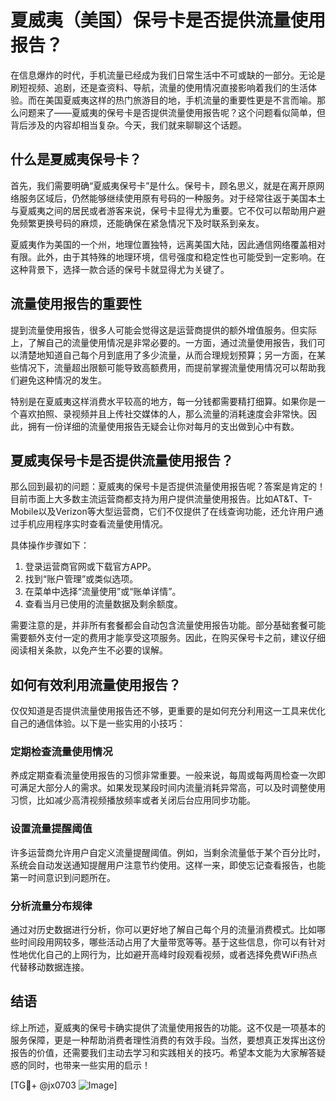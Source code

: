 # 夏威夷（美国）保号卡是否提供流量使用报告？

在信息爆炸的时代，手机流量已经成为我们日常生活中不可或缺的一部分。无论是刷短视频、追剧，还是查资料、导航，流量的使用情况直接影响着我们的生活体验。而在美国夏威夷这样的热门旅游目的地，手机流量的重要性更是不言而喻。那么问题来了——夏威夷的保号卡是否提供流量使用报告呢？这个问题看似简单，但背后涉及的内容却相当复杂。今天，我们就来聊聊这个话题。

## 什么是夏威夷保号卡？

首先，我们需要明确“夏威夷保号卡”是什么。保号卡，顾名思义，就是在离开原网络服务区域后，仍然能够继续使用原有号码的一种服务。对于经常往返于美国本土与夏威夷之间的居民或者游客来说，保号卡显得尤为重要。它不仅可以帮助用户避免频繁更换号码的麻烦，还能确保在紧急情况下及时联系到亲友。

夏威夷作为美国的一个州，地理位置独特，远离美国大陆，因此通信网络覆盖相对有限。此外，由于其特殊的地理环境，信号强度和稳定性也可能受到一定影响。在这种背景下，选择一款合适的保号卡就显得尤为关键了。

## 流量使用报告的重要性

提到流量使用报告，很多人可能会觉得这是运营商提供的额外增值服务。但实际上，了解自己的流量使用情况是非常必要的。一方面，通过流量使用报告，我们可以清楚地知道自己每个月到底用了多少流量，从而合理规划预算；另一方面，在某些情况下，流量超出限额可能导致高额费用，而提前掌握流量使用情况可以帮助我们避免这种情况的发生。

特别是在夏威夷这样消费水平较高的地方，每一分钱都需要精打细算。如果你是一个喜欢拍照、录视频并且上传社交媒体的人，那么流量的消耗速度会非常快。因此，拥有一份详细的流量使用报告无疑会让你对每月的支出做到心中有数。

## 夏威夷保号卡是否提供流量使用报告？

那么回到最初的问题：夏威夷的保号卡是否提供流量使用报告呢？答案是肯定的！目前市面上大多数主流运营商都支持为用户提供流量使用报告。比如AT&T、T-Mobile以及Verizon等大型运营商，它们不仅提供了在线查询功能，还允许用户通过手机应用程序实时查看流量使用情况。

具体操作步骤如下：

1. 登录运营商官网或下载官方APP。
2. 找到“账户管理”或类似选项。
3. 在菜单中选择“流量使用”或“账单详情”。
4. 查看当月已使用的流量数据及剩余额度。

需要注意的是，并非所有套餐都会自动包含流量使用报告功能。部分基础套餐可能需要额外支付一定的费用才能享受这项服务。因此，在购买保号卡之前，建议仔细阅读相关条款，以免产生不必要的误解。

## 如何有效利用流量使用报告？

仅仅知道是否提供流量使用报告还不够，更重要的是如何充分利用这一工具来优化自己的通信体验。以下是一些实用的小技巧：

### 定期检查流量使用情况

养成定期查看流量使用报告的习惯非常重要。一般来说，每周或每两周检查一次即可满足大部分人的需求。如果发现某段时间内流量消耗异常高，可以及时调整使用习惯，比如减少高清视频播放频率或者关闭后台应用同步功能。

### 设置流量提醒阈值

许多运营商允许用户自定义流量提醒阈值。例如，当剩余流量低于某个百分比时，系统会自动发送通知提醒用户注意节约使用。这样一来，即使忘记查看报告，也能第一时间意识到问题所在。

### 分析流量分布规律

通过对历史数据进行分析，你可以更好地了解自己每个月的流量消费模式。比如哪些时间段用网较多，哪些活动占用了大量带宽等等。基于这些信息，你可以有针对性地优化自己的上网行为，比如避开高峰时段观看视频，或者选择免费WiFi热点代替移动数据连接。

## 结语

综上所述，夏威夷的保号卡确实提供了流量使用报告的功能。这不仅是一项基本的服务保障，更是一种帮助消费者理性消费的有效手段。当然，要想真正发挥出这份报告的价值，还需要我们主动去学习和实践相关的技巧。希望本文能为大家解答疑惑的同时，也带来一些实用的启示！

[TG💪+ @jx0703 ![Image](https://github.com/user-attachments/assets/dbca1d08-cadb-493c-b0ec-ad6f7a83f270)]
